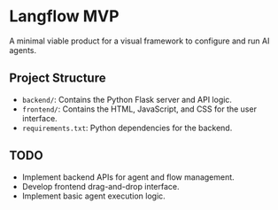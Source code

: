 # Langflow MVP

A minimal viable product for a visual framework to configure and run AI agents.

## Project Structure

- `backend/`: Contains the Python Flask server and API logic.
- `frontend/`: Contains the HTML, JavaScript, and CSS for the user interface.
- `requirements.txt`: Python dependencies for the backend.

## TODO

- Implement backend APIs for agent and flow management.
- Develop frontend drag-and-drop interface.
- Implement basic agent execution logic.
